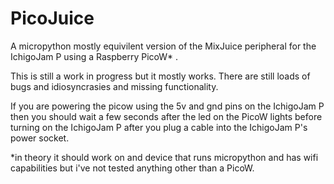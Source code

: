 # PicoJuice
A micropython mostly equivilent version of the MixJuice peripheral for the IchigoJam P using a Raspberry PicoW* .

This is still a work in progress but it mostly works. There are still loads of bugs and idiosyncrasies and missing functionality.

If you are powering the picow using the 5v and gnd pins on the IchigoJam P then you should wait a few seconds after the led on the PicoW lights before turning on the IchigoJam P after you plug a cable into the IchigoJam P's power socket.

*in theory it should work on and device that runs micropython and has wifi capabilities but i've not tested anything other than a PicoW.
